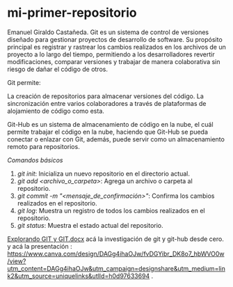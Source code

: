 # mi-primer-repositorio
Emanuel Giraldo Castañeda.
Git es un sistema de control de versiones diseñado para gestionar proyectos de desarrollo de software. Su propósito principal es registrar y rastrear los cambios realizados en los archivos de un proyecto a lo largo del tiempo, permitiendo a los desarrolladores revertir modificaciones, comparar versiones y trabajar de manera colaborativa sin riesgo de dañar el código de otros.

Git permite:

La creación de repositorios para almacenar versiones del código.
La sincronización entre varios colaboradores a través de plataformas de alojamiento de código como esta.

Git-Hub es un sistema de almacenamiento de código en la nube, el cuál permite trabajar el código en la nube, haciendo que Git-Hub se pueda conectar o enlazar con Git, además, puede servir como un almacenamiento remoto para repositorios.

*Comandos básicos*
1. *git init*: Inicializa un nuevo repositorio en el directorio actual.
2. *git add <archivo_o_carpeta>*: Agrega un archivo o carpeta al repositorio.
3. *git commit -m "<mensaje_de_confirmación>"*: Confirma los cambios realizados en el repositorio.
4. *git log*: Muestra un registro de todos los cambios realizados en el repositorio.
5. *git status*: Muestra el estado actual del repositorio.


[Explorando GIT y GIT.docx](https://github.com/user-attachments/files/19096724/Explorando.GIT.y.GIT.docx) acá la investigación de git y git-hub desde cero.
y acá la presentación : https://www.canva.com/design/DAGg4ihaOJw/fvDGYibr_DK8o7_hbWVO0w/view?utm_content=DAGg4ihaOJw&utm_campaign=designshare&utm_medium=link2&utm_source=uniquelinks&utlId=h0d97633694
.
